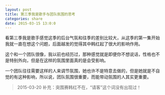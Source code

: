 ```yaml
---
layout: post
title: 第三季我是歌手与团队氛围的思考
categories: share
date: 2015-03-15 13:0:0
---
```


看第三季我是歌手感觉这季的后台气氛和往季的差别比较大，从这季的第一集开始我就一直在想这个问题，后面越发的觉得其中韩红起了很大的影响作用。

这个和一个团队很像，我以前也经历过，那种感觉就是即便你不想说话，性格也不是特别外向，但是在这样的氛围里面真的是会受影响。

一个团队往往需要这样的人来调节氛围，她也许不是特意去做的，但是她就是不自觉的有这种影响，所以说，团队氛围很重要，而能带动氛围的人其实更重要。

> 2015-03-20 补充：突围赛韩红不在，“请客”这个词没有出现过！